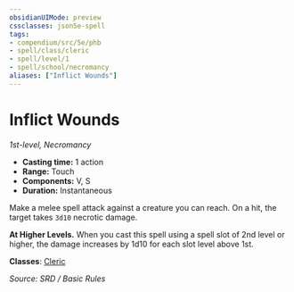 ```yaml
---
obsidianUIMode: preview
cssclasses: json5e-spell
tags:
- compendium/src/5e/phb
- spell/class/cleric
- spell/level/1
- spell/school/necromancy
aliases: ["Inflict Wounds"]
---
```

# Inflict Wounds
*1st-level, Necromancy*  

- **Casting time:** 1 action
- **Range:** Touch
- **Components:** V, S
- **Duration:** Instantaneous

Make a melee spell attack against a creature you can reach. On a hit, the target takes `3d10` necrotic damage.

**At Higher Levels.** When you cast this spell using a spell slot of 2nd level or higher, the damage increases by 1d10 for each slot level above 1st.

**Classes**: [Cleric](compendium/classes/cleric.md)

*Source: SRD / Basic Rules*